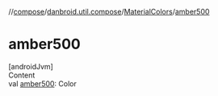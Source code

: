 //[compose](../../../index.md)/[danbroid.util.compose](../index.md)/[MaterialColors](index.md)/[amber500](amber500.md)



# amber500  
[androidJvm]  
Content  
val [amber500](amber500.md): Color  



